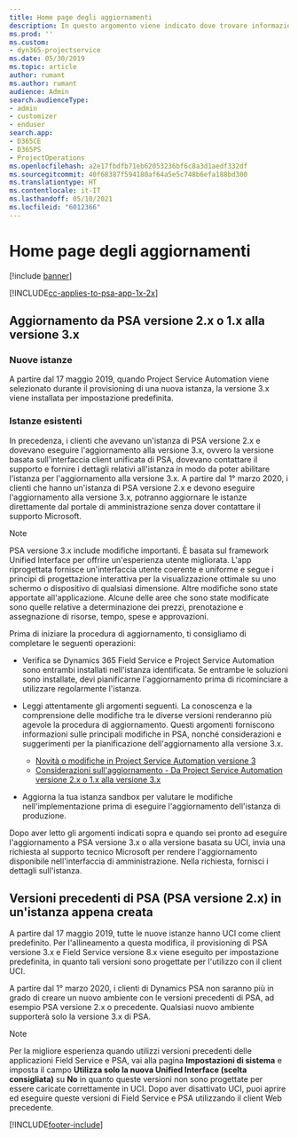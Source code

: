 ```yaml
---
title: Home page degli aggiornamenti
description: In questo argomento viene indicato dove trovare informazioni importanti sulle funzionalità nuove e modificate di Dynamics 365 Project Service Automation nonché la procedura per eseguire l'aggiornamento alla versione più recente.
ms.prod: ''
ms.custom:
- dyn365-projectservice
ms.date: 05/30/2019
ms.topic: article
author: rumant
ms.author: rumant
audience: Admin
search.audienceType:
- admin
- customizer
- enduser
search.app:
- D365CE
- D365PS
- ProjectOperations
ms.openlocfilehash: a2e17fbdfb71eb62053236bf6c8a3d1aedf332df
ms.sourcegitcommit: 40f68387f594180af64a5e5c748b6efa188bd300
ms.translationtype: HT
ms.contentlocale: it-IT
ms.lasthandoff: 05/10/2021
ms.locfileid: "6012366"
---
```

# <a name="upgrade-home-page"></a>Home page degli aggiornamenti

[!include [banner](../includes/psa-now-project-operations.md)]

[!INCLUDE[cc-applies-to-psa-app-1x-2x](../includes/cc-applies-to-psa-app-1x-2x.md)]

## <a name="upgrade-from-psa-version-2x-or-1x-to-version-3x"></a>Aggiornamento da PSA versione 2.x o 1.x alla versione 3.x

### <a name="new-instances"></a>Nuove istanze

A partire dal 17 maggio 2019, quando Project Service Automation viene selezionato durante il provisioning di una nuova istanza, la versione 3.x viene installata per impostazione predefinita.

### <a name="existing-instances"></a>Istanze esistenti

In precedenza, i clienti che avevano un'istanza di PSA versione 2.x e dovevano eseguire l'aggiornamento alla versione 3.x, ovvero la versione basata sull'interfaccia client unificata di PSA, dovevano contattare il supporto e fornire i dettagli relativi all'istanza in modo da poter abilitare l'istanza per l'aggiornamento alla versione 3.x. A partire dal 1° marzo 2020, i clienti che hanno un'istanza di PSA versione 2.x e devono eseguire l'aggiornamento alla versione 3.x, potranno aggiornare le istanze direttamente dal portale di amministrazione senza dover contattare il supporto Microsoft.  

> [!NOTE]
> PSA versione 3.x include modifiche importanti. È basata sul framework Unified Interface per offrire un'esperienza utente migliorata. L'app riprogettata fornisce un'interfaccia utente coerente e uniforme e segue i principi di progettazione interattiva per la visualizzazione ottimale su uno schermo o dispositivo di qualsiasi dimensione. Altre modifiche sono state apportate all'applicazione. Alcune delle aree che sono state modificate sono quelle relative a determinazione dei prezzi, prenotazione e assegnazione di risorse, tempo, spese e approvazioni.

Prima di iniziare la procedura di aggiornamento, ti consigliamo di completare le seguenti operazioni:

- Verifica se Dynamics 365 Field Service e Project Service Automation sono entrambi installati nell'istanza identificata. Se entrambe le soluzioni sono installate, devi pianificarne l'aggiornamento prima di ricominciare a utilizzare regolarmente l'istanza.
- Leggi attentamente gli argomenti seguenti. La conoscenza e la comprensione delle modifiche tra le diverse versioni renderanno più agevole la procedura di aggiornamento. Questi argomenti forniscono informazioni sulle principali modifiche in PSA, nonché considerazioni e suggerimenti per la pianificazione dell'aggiornamento alla versione 3.x.

    - [Novità o modifiche in Project Service Automation versione 3](whats-new-changed-v3.md)
    - [Considerazioni sull'aggiornamento - Da Project Service Automation versione 2.x o 1.x alla versione 3.x](upgrade-v3.md)

- Aggiorna la tua istanza sandbox per valutare le modifiche nell'implementazione prima di eseguire l'aggiornamento dell'istanza di produzione.

Dopo aver letto gli argomenti indicati sopra e quando sei pronto ad eseguire l'aggiornamento a PSA versione 3.x o alla versione basata su UCI, invia una richiesta al supporto tecnico Microsoft per rendere l'aggiornamento disponibile nell'interfaccia di amministrazione. Nella richiesta, fornisci i dettagli sull'istanza.

## <a name="older-versions-of-psa-psa-version-2x-in-a-newly-created-instance"></a>Versioni precedenti di PSA (PSA versione 2.x) in un'istanza appena creata

A partire dal 17 maggio 2019, tutte le nuove istanze hanno UCI come client predefinito. Per l'allineamento a questa modifica, il provisioning di PSA versione 3.x e Field Service versione 8.x viene eseguito per impostazione predefinita, in quanto tali versioni sono progettate per l'utilizzo con il client UCI.

A partire dal 1° marzo 2020, i clienti di Dynamics PSA non saranno più in grado di creare un nuovo ambiente con le versioni precedenti di PSA, ad esempio PSA versione 2.x o precedente. Qualsiasi nuovo ambiente supporterà solo la versione 3.x di PSA.

> [!NOTE]
> Per la migliore esperienza quando utilizzi versioni precedenti delle applicazioni Field Service e PSA, vai alla pagina **Impostazioni di sistema** e imposta il campo **Utilizza solo la nuova Unified Interface (scelta consigliata)** su **No** in quanto queste versioni non sono progettate per essere caricate correttamente in UCI. Dopo aver disattivato UCI, puoi aprire ed eseguire queste versioni di Field Service e PSA utilizzando il client Web precedente. 


[!INCLUDE[footer-include](../includes/footer-banner.md)]